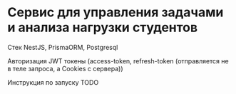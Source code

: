 # Сервис для управления задачами и анализа нагрузки студентов 

Стек NestJS, PrismaORM, Postgresql

Авторизация JWT токены (access-token, refresh-token (отправляется не в теле запроса, а Cookies с сервера))

Инструкция по запуску
TODO
